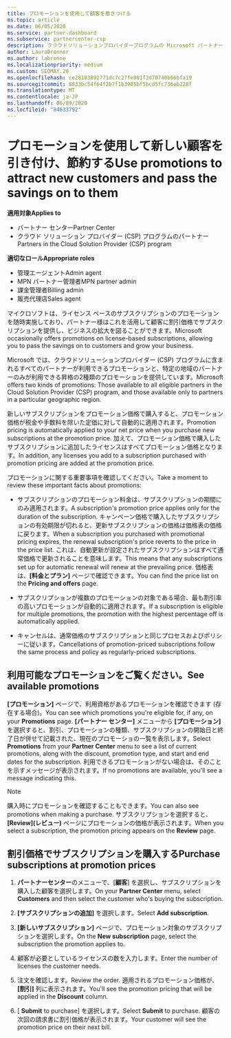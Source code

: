 ```yaml
---
title: プロモーションを使用して顧客を惹きつける
ms.topic: article
ms.date: 06/05/2020
ms.service: partner-dashboard
ms.subservice: partnercenter-csp
description: クラウドソリューションプロバイダープログラムの Microsoft パートナーが、プロモーション価格でサブスクリプションを購入して顧客に節約する方法について説明します。
author: LauraBrenner
ms.author: labrenne
ms.localizationpriority: medium
ms.custom: SEOMAY.20
ms.openlocfilehash: ce28103892771dc7c27fe081f2d70740b66bfa19
ms.sourcegitcommit: 8833bc54f64f2b7f1b3985bf5bcd5fc736eb228f
ms.translationtype: MT
ms.contentlocale: ja-JP
ms.lasthandoff: 06/09/2020
ms.locfileid: "84633792"
---
```

# <a name="use-promotions-to-attract-new-customers-and-pass-the-savings-on-to-them"></a><span data-ttu-id="eb9b2-103">プロモーションを使用して新しい顧客を引き付け、節約する</span><span class="sxs-lookup"><span data-stu-id="eb9b2-103">Use promotions to attract new customers and pass the savings on to them</span></span>

<span data-ttu-id="eb9b2-104">**適用対象**</span><span class="sxs-lookup"><span data-stu-id="eb9b2-104">**Applies to**</span></span>

- <span data-ttu-id="eb9b2-105">パートナー センター</span><span class="sxs-lookup"><span data-stu-id="eb9b2-105">Partner Center</span></span>
- <span data-ttu-id="eb9b2-106">クラウド ソリューション プロバイダー (CSP) プログラムのパートナー</span><span class="sxs-lookup"><span data-stu-id="eb9b2-106">Partners in the Cloud Solution Provider (CSP) program</span></span>

<span data-ttu-id="eb9b2-107">**適切なロール**</span><span class="sxs-lookup"><span data-stu-id="eb9b2-107">**Appropriate roles**</span></span>

- <span data-ttu-id="eb9b2-108">管理エージェント</span><span class="sxs-lookup"><span data-stu-id="eb9b2-108">Admin agent</span></span>
- <span data-ttu-id="eb9b2-109">MPN パートナー管理者</span><span class="sxs-lookup"><span data-stu-id="eb9b2-109">MPN partner admin</span></span>
- <span data-ttu-id="eb9b2-110">課金管理者</span><span class="sxs-lookup"><span data-stu-id="eb9b2-110">Billing admin</span></span>
- <span data-ttu-id="eb9b2-111">販売代理店</span><span class="sxs-lookup"><span data-stu-id="eb9b2-111">Sales agent</span></span>


<span data-ttu-id="eb9b2-112">マイクロソフトは、ライセンス ベースのサブスクリプションのプロモーションを随時実施しており、パートナー様はこれを活用して顧客に割引価格でサブスクリプションを提供し、ビジネスの拡大を図ることができます。</span><span class="sxs-lookup"><span data-stu-id="eb9b2-112">Microsoft occasionally offers promotions on license-based subscriptions, allowing you to pass the savings on to customers and grow your business.</span></span> 

<span data-ttu-id="eb9b2-113">Microsoft では、クラウドソリューションプロバイダー (CSP) プログラムに含まれるすべてのパートナーが利用できるプロモーションと、特定の地域のパートナーのみが利用できる昇格の2種類のプロモーションを提供しています。</span><span class="sxs-lookup"><span data-stu-id="eb9b2-113">Microsoft offers two kinds of promotions: Those available to all eligible partners in the Cloud Solution Provider (CSP) program, and those available only to partners in a particular geographic region.</span></span>

<span data-ttu-id="eb9b2-114">新しいサブスクリプションをプロモーション価格で購入すると、プロモーション価格が税金や手数料を除いた定価に対して自動的に適用されます。</span><span class="sxs-lookup"><span data-stu-id="eb9b2-114">Promotion pricing is automatically applied to your net price when you purchase new subscriptions at the promotion price.</span></span> <span data-ttu-id="eb9b2-115">加えて、プロモーション価格で購入したサブスクリプションに追加したライセンスはすべてプロモーション価格となります。</span><span class="sxs-lookup"><span data-stu-id="eb9b2-115">In addition, any licenses you add to a subscription purchased with promotion pricing are added at the promotion price.</span></span> 

<span data-ttu-id="eb9b2-116">プロモーションに関する重要事項を確認してください。</span><span class="sxs-lookup"><span data-stu-id="eb9b2-116">Take a moment to review these important facts about promotions:</span></span>

- <span data-ttu-id="eb9b2-117">サブスクリプションのプロモーション料金は、サブスクリプションの期間にのみ適用されます。</span><span class="sxs-lookup"><span data-stu-id="eb9b2-117">A subscription's promotion price applies only for the duration of the subscription.</span></span> <span data-ttu-id="eb9b2-118">キャンペーン価格で購入したサブスクリプションの有効期限が切れると、更新サブスクリプションの価格は価格表の価格に戻ります。</span><span class="sxs-lookup"><span data-stu-id="eb9b2-118">When a subscription you purchased with promotional pricing expires, the renewal subscription's price reverts to the price in the price list.</span></span> <span data-ttu-id="eb9b2-119">これは、自動更新が設定されたサブスクリプションはすべて通常価格で更新されることを意味します。</span><span class="sxs-lookup"><span data-stu-id="eb9b2-119">This means that any subscriptions set up for automatic renewal will renew at the prevailing price.</span></span> <span data-ttu-id="eb9b2-120">価格表は、**[料金とプラン]** ページで確認できます。</span><span class="sxs-lookup"><span data-stu-id="eb9b2-120">You can find the price list on the **Pricing and offers** page.</span></span>

- <span data-ttu-id="eb9b2-121">サブスクリプションが複数のプロモーションの対象である場合、最も割引率の高いプロモーションが自動的に適用されます。</span><span class="sxs-lookup"><span data-stu-id="eb9b2-121">If a subscription is eligible for multiple promotions, the promotion with the highest percentage off is automatically applied.</span></span>

- <span data-ttu-id="eb9b2-122">キャンセルは、通常価格のサブスクリプションと同じプロセスおよびポリシーに従います。</span><span class="sxs-lookup"><span data-stu-id="eb9b2-122">Cancellations of promotion-priced subscriptions follow the same process and policy as regularly-priced subscriptions.</span></span>

## <a name="see-available-promotions"></a><span data-ttu-id="eb9b2-123">利用可能なプロモーションをご覧ください。</span><span class="sxs-lookup"><span data-stu-id="eb9b2-123">See available promotions</span></span>

<span data-ttu-id="eb9b2-124">**[プロモーション]** ページで、利用資格があるプロモーションを確認できます (存在する場合)。</span><span class="sxs-lookup"><span data-stu-id="eb9b2-124">You can see which promotions you're eligible for, if any, on your **Promotions** page.</span></span> <span data-ttu-id="eb9b2-125">**[パートナー センター]** メニューから **[プロモーション]** を選択すると、割引、プロモーションの種類、サブスクリプションの開始日と終了日が併せて記載された、現在のプロモーショの一覧を表示します。</span><span class="sxs-lookup"><span data-stu-id="eb9b2-125">Select **Promotions** from your **Partner Center** menu to see a list of current promotions, along with the discount, promotion type, and start and end dates for the subscription.</span></span> <span data-ttu-id="eb9b2-126">利用できるプロモーションがない場合は、そのことを示すメッセージが表示されます。</span><span class="sxs-lookup"><span data-stu-id="eb9b2-126">If no promotions are available, you'll see a message indicating this.</span></span> 

> [!NOTE]  
> <span data-ttu-id="eb9b2-127">購入時にプロモーションを確認することもできます。</span><span class="sxs-lookup"><span data-stu-id="eb9b2-127">You can also see promotions when making a purchase.</span></span> <span data-ttu-id="eb9b2-128">サブスクリプションを選択すると、 **[Review]\(レビュー\)** ページにプロモーションの価格が表示されます。</span><span class="sxs-lookup"><span data-stu-id="eb9b2-128">When you select a subscription, the promotion pricing appears on the **Review** page.</span></span>

## <a name="purchase-subscriptions-at-promotion-prices"></a><span data-ttu-id="eb9b2-129">割引価格でサブスクリプションを購入する</span><span class="sxs-lookup"><span data-stu-id="eb9b2-129">Purchase subscriptions at promotion prices</span></span>

1. <span data-ttu-id="eb9b2-130">**パートナーセンター**のメニューで、[**顧客**] を選択し、サブスクリプションを購入した顧客を選択します。</span><span class="sxs-lookup"><span data-stu-id="eb9b2-130">On your **Partner Center** menu, select **Customers** and then select the customer who's buying the subscription.</span></span> 

2. <span data-ttu-id="eb9b2-131">**[サブスクリプションの追加]** を選択します。</span><span class="sxs-lookup"><span data-stu-id="eb9b2-131">Select **Add subscription**.</span></span>

3. <span data-ttu-id="eb9b2-132">**[新しいサブスクリプション]** ページで、プロモーション対象のサブスクリプションを選択します。</span><span class="sxs-lookup"><span data-stu-id="eb9b2-132">On the **New subscription** page, select the subscription the promotion applies to.</span></span>

4. <span data-ttu-id="eb9b2-133">顧客が必要としているライセンスの数を入力します。</span><span class="sxs-lookup"><span data-stu-id="eb9b2-133">Enter the number of licenses the customer needs.</span></span> 

5. <span data-ttu-id="eb9b2-134">注文を確認します。</span><span class="sxs-lookup"><span data-stu-id="eb9b2-134">Review the order.</span></span> <span data-ttu-id="eb9b2-135">適用されるプロモーション価格が、**[割引]** 列に表示されます。</span><span class="sxs-lookup"><span data-stu-id="eb9b2-135">You'll see the promotion pricing that will be applied in the **Discount** column.</span></span>  

6. <span data-ttu-id="eb9b2-136">[ **Submit** to purchase] を選択します。</span><span class="sxs-lookup"><span data-stu-id="eb9b2-136">Select **Submit** to purchase.</span></span> <span data-ttu-id="eb9b2-137">顧客の次回の請求書に割引価格が表示されます。</span><span class="sxs-lookup"><span data-stu-id="eb9b2-137">Your customer will see the promotion price on their next bill.</span></span>  


